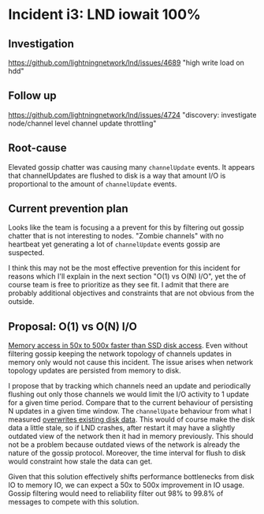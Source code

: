 # Incident i3: LND iowait 100%

## Investigation
https://github.com/lightningnetwork/lnd/issues/4689
"high write load on hdd"

## Follow up
https://github.com/lightningnetwork/lnd/issues/4724
"discovery: investigate node/channel level channel update throttling"

## Root-cause

Elevated gossip chatter was causing many `channelUpdate` events. It appears that channelUpdates are flushed to disk is a way that amount I/O is proportional to the amount of `channelUpdate` events.

## Current prevention plan

Looks like the team is focusing a a prevent for this by filtering out gossip chatter that is not interesting to nodes. "Zombie channels" with no heartbeat yet generating a lot of `channelUpdate` events gossip are suspected.

I think this may not be the most effective prevention for this incident for reasons which I'll explain in the next section "O(1) vs O(N) I/O", yet the of course team is free to prioritize as they see fit. I admit that there are probably additional objectives and constraints that are not obvious from the outside.


## Proposal: O(1) vs O(N) I/O

[Memory access in 50x to 500x faster than SSD disk access](https://www.quora.com/Is-the-speed-of-SSD-and-RAM-the-same/answer/Gediz-Gursu). Even without filtering gossip keeping the network topology of channels updates in memory only would not cause this incident. The issue arises when network topology updates are persisted from memory to disk.

I propose that by tracking which channels need an update and periodically flushing out only those channels we would limit the I/O activity to 1 update for a given time period. Compare that to the current behaviour of persisting N updates in a given time window. The `channelUpate` behaviour from what I measured [overwrites existing disk data](https://github.com/lightningnetwork/lnd/issues/4689#issuecomment-710028091). This would of course make the disk data a little stale, so if LND crashes, after restart it may have a slightly outdated view of the network then it had in memory previously. This should not be a problem because outdated views of the network is already the nature of the gossip protocol. Moreover, the time interval for flush to disk would constraint how stale the data can get.

Given that this solution effectively shifts performance bottlenecks from disk IO to memory IO, we can expect a 50x to 500x improvement in IO usage. Gossip filtering would need to reliability filter out 98% to 99.8% of messages to compete with this solution.
